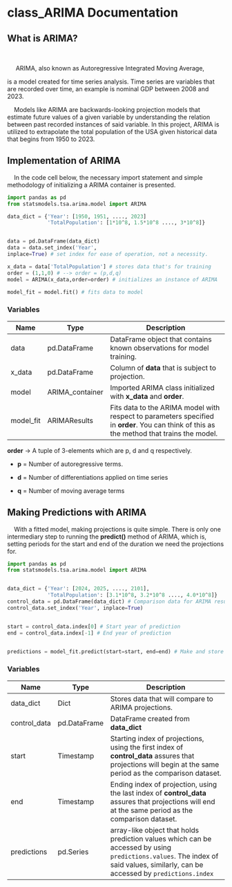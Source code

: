 # class_ARIMA Documentation

## What is ARIMA?

   

     ARIMA, also known as Autoregressive Integrated Moving Average,

is a model created for time series analysis. Time series are variables that are recorded over time, an example is nominal GDP between 2008 and 2023.

    Models like ARIMA are backwards-looking projection models that estimate future values of a given variable by understanding the relation between past recorded instances of said variable. In this project, ARIMA is utilized to extrapolate the total population of the USA given historical data that begins from 1950 to 2023.

## Implementation of ARIMA

    In the code cell below, the necessary import statement and simple methodology of initializing a ARIMA container is presented. 

```python
import pandas as pd
from statsmodels.tsa.arima.model import ARIMA

data_dict = {'Year': [1950, 1951, ...., 2023]
             'TotalPopulation': [1*10^8, 1.5*10^8 ...., 3*10^8]}


data = pd.DataFrame(data_dict)
data = data.set_index('Year', 
inplace=True) # set index for ease of operation, not a necessity.

x_data = data['TotalPopulation'] # stores data that's for training
order = (1,1,0) # --> order = (p,d,q)
model = ARIMA(x_data,order=order) # initializes an instance of ARIMA

model_fit = model.fit() # fits data to model
```

### Variables

| **Name**  | **Type**        | **Description**                                                                                                                            |
| --------- | --------------- | ------------------------------------------------------------------------------------------------------------------------------------------ |
| data      | pd.DataFrame    | DataFrame object that contains known observations for model training.                                                                      |
| x_data    | pd.DataFrame    | Column of **data** that is subject to projection.                                                                                          |
| model     | ARIMA_container | Imported ARIMA class initialized with **x_data** and **order**.                                                                            |
| model_fit | ARIMAResults    | Fits data to the ARIMA model with respect to parameters specified in **order**. You can think of this as the method that trains the model. |

**order** $\to$ A tuple of 3-elements which are p, d and q respectively.

+ **p** = Number of autoregressive terms.

+ **d** = Number of differentiations applied on time series

+ **q** = Number of moving average terms

## Making Predictions with ARIMA

    With a fitted model, making projections is quite simple. There is only one intermediary step to running the **predict()** method of ARIMA, which is, setting periods for the start and end of the duration we need the projections for.

```python
import pandas as pd
from statsmodels.tsa.arima.model import ARIMA


data_dict = {'Year': [2024, 2025, ...., 2101],
             'TotalPopulation': [3.1*10^8, 3.2*10^8 ...., 4.0*10^8]}
control_data = pd.DataFrame(data_dict) # Comparison data for ARIMA results.
control_data.set_index('Year', inplace=True)


start = control_data.index[0] # Start year of prediction
end = control_data.index[-1] # End year of prediction


predictions = model_fit.predict(start=start, end=end) # Make and store predictions
```

### Variables

| **Name**     | **Type**     | **Description**                                                                                                                                                                 |
| ------------ | ------------ | ------------------------------------------------------------------------------------------------------------------------------------------------------------------------------- |
| data_dict    | Dict         | Stores data that will compare to ARIMA projections.                                                                                                                             |
| control_data | pd.DataFrame | DataFrame created from **data_dict**                                                                                                                                            |
| start        | Timestamp    | Starting index of projections, using the first index of **control_data** assures that projections will begin at the same period as the comparison dataset.                      |
| end          | Timestamp    | Ending index of projection, using the last index of **control_data** assures that projections will end at the same period as the comparison dataset.                            |
| predictions  | pd.Series    | array-like object that holds prediction values which can be accessed by using `predictions.values`. The index of said values, similarly, can be accessed by `predictions.index` |
